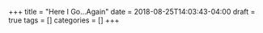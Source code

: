 +++
title = "Here I Go…Again"
date = 2018-08-25T14:03:43-04:00
draft = true
tags = []
categories = []
+++

